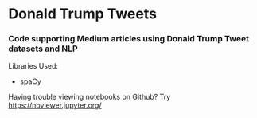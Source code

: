 # Donald Trump Tweets
### Code supporting Medium articles using Donald Trump Tweet datasets and NLP

Libraries Used:
* spaCy

Having trouble viewing notebooks on Github?  Try https://nbviewer.jupyter.org/

